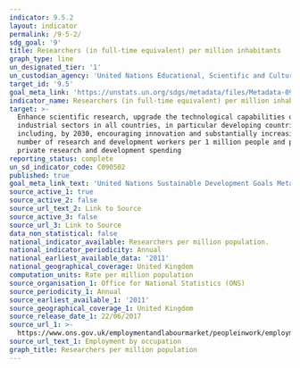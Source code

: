```yaml
---
indicator: 9.5.2
layout: indicator
permalink: /9-5-2/
sdg_goal: '9'
title: Researchers (in full-time equivalent) per million inhabitants
graph_type: line
un_designated_tier: '1'
un_custodian_agency: 'United Nations Educational, Scientific and Cultural Organization (UNESCO)'
target_id: '9.5'
goal_meta_link: 'https://unstats.un.org/sdgs/metadata/files/Metadata-09-05-02.pdf'
indicator_name: Researchers (in full-time equivalent) per million inhabitants
target: >-
  Enhance scientific research, upgrade the technological capabilities of
  industrial sectors in all countries, in particular developing countries,
  including, by 2030, encouraging innovation and substantially increasing the
  number of research and development workers per 1 million people and public and
  private research and development spending
reporting_status: complete
un_sd_indicator_code: C090502
published: true
goal_meta_link_text: 'United Nations Sustainable Development Goals Metadata: 9.5.2'
source_active_1: true
source_active_2: false
source_url_text_2: Link to Source
source_active_3: false
source_url_3: Link to Source
data_non_statistical: false
national_indicator_available: Researchers per million population.
national_indicator_periodicity: Annual
national_earliest_available_data: '2011'
national_geographical_coverage: United Kingdom
computation_units: Rate per million population
source_organisation_1: Office for National Statistics (ONS)
source_periodicity_1: Annual
source_earliest_available_1: '2011'
source_geographical_coverage_1: United Kingdom
source_release_date_1: 22/06/2017
source_url_1: >-
  https://www.ons.gov.uk/employmentandlabourmarket/peopleinwork/employmentandemployeetypes/datasets/employmentbyoccupationemp04
source_url_text_1: Employment by occupation
graph_title: Researchers per million population
---
```

